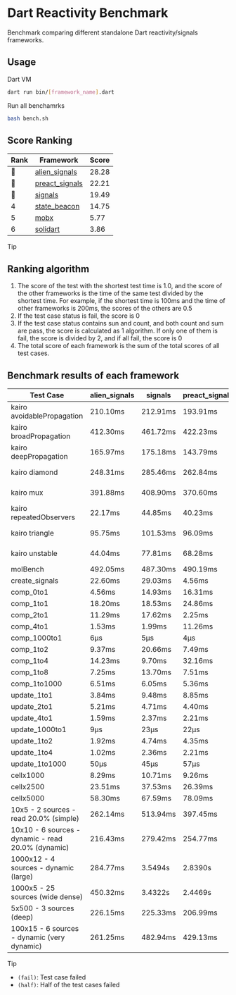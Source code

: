 # Dart Reactivity Benchmark

Benchmark comparing different standalone Dart reactivity/signals frameworks.

## Usage

Dart VM
```bash
dart run bin/[framework_name].dart
```

Run all benchamrks
```bash
bash bench.sh
```

## Score Ranking

<!-- Rank Table -->
| Rank | Framework | Score |
|---|---|---|
| 🥇 | [alien_signals](https://pub.dev/packages/alien_signals) | 28.28 |
| 🥈 | [preact_signals](https://pub.dev/packages/preact_signals) | 22.21 |
| 🥉 | [signals](https://pub.dev/packages/signals) | 19.49 |
| 4 | [state_beacon](https://pub.dev/packages/state_beacon) | 14.75 |
| 5 | [mobx](https://pub.dev/packages/mobx) | 5.77 |
| 6 | [solidart](https://pub.dev/packages/solidart) | 3.86 |
<!-- Rank Table End -->

> [!TIP]
> ## Ranking algorithm
>
> 1. The score of the test with the shortest test time is 1.0, and the score of the other frameworks is the time of the same test divided by the shortest time. For example, if the shortest time is 100ms and the time of other frameworks is 200ms, the scores of the others are 0.5
> 2. If the test case status is fail, the score is 0
> 3. If the test case status contains sun and count, and both count and sum are pass, the score is calculated as 1 algorithm. If only one of them is fail, the score is divided by 2, and if all fail, the score is 0
> 4. The total score of each framework is the sum of the total scores of all test cases.

## Benchmark results of each framework

<!-- Benchmark Table -->
| Test Case | alien_signals | signals | preact_signals | solidart | state_beacon | mobx |
|---|---|---|---|---|---|---|
| kairo avoidablePropagation | 210.10ms | 212.91ms | 193.91ms | 2.1981s | 174.64ms (fail) | 2.3296s |
| kairo broadPropagation | 412.30ms | 461.72ms | 422.23ms | 5.4777s | 6.88ms (fail) | 4.3849s |
| kairo deepPropagation | 165.97ms | 175.18ms | 143.79ms | 2.0125s | 141.13ms (fail) | 1.5490s |
| kairo diamond | 248.31ms | 285.46ms | 262.84ms | 3.4534s | 198.99ms (fail) | 2.4415s |
| kairo mux | 391.88ms | 408.90ms | 370.60ms | 2.0271s | 194.19ms (fail) | 1.7994s |
| kairo repeatedObservers | 22.17ms | 44.85ms | 40.23ms | 214.44ms | 53.75ms (fail) | 237.07ms |
| kairo triangle | 95.75ms | 101.53ms | 96.09ms | 1.1427s | 81.10ms (fail) | 784.92ms |
| kairo unstable | 44.04ms | 77.81ms | 68.28ms | 348.47ms | 335.40ms (fail) | 353.19ms |
| molBench | 492.05ms | 487.30ms | 490.19ms | 1.7213s | 886μs | 594.81ms |
| create_signals | 22.60ms | 29.03ms | 4.56ms | 73.85ms | 65.18ms | 65.55ms |
| comp_0to1 | 4.56ms | 14.93ms | 16.31ms | 30.89ms | 56.70ms | 19.78ms |
| comp_1to1 | 18.20ms | 18.53ms | 24.86ms | 38.10ms | 55.10ms | 36.14ms |
| comp_2to1 | 11.29ms | 17.62ms | 2.25ms | 15.55ms | 35.11ms | 25.39ms |
| comp_4to1 | 1.53ms | 1.99ms | 11.26ms | 30.78ms | 18.06ms | 12.69ms |
| comp_1000to1 | 6μs | 5μs | 4μs | 1.97ms | 51μs | 18μs |
| comp_1to2 | 9.37ms | 20.66ms | 7.49ms | 37.15ms | 48.78ms | 30.93ms |
| comp_1to4 | 14.23ms | 9.70ms | 32.16ms | 31.55ms | 45.83ms | 30.00ms |
| comp_1to8 | 7.25ms | 13.70ms | 7.51ms | 22.75ms | 46.09ms | 20.14ms |
| comp_1to1000 | 6.51ms | 6.05ms | 5.36ms | 18.18ms | 42.80ms | 15.98ms |
| update_1to1 | 3.84ms | 9.48ms | 8.85ms | 43.70ms | 9.41ms | 22.57ms |
| update_2to1 | 5.21ms | 4.71ms | 4.40ms | 21.69ms | 2.89ms | 10.71ms |
| update_4to1 | 1.59ms | 2.37ms | 2.21ms | 10.81ms | 2.24ms | 6.28ms |
| update_1000to1 | 9μs | 23μs | 22μs | 119μs | 15μs | 68μs |
| update_1to2 | 1.92ms | 4.74ms | 4.35ms | 21.68ms | 3.86ms | 11.12ms |
| update_1to4 | 1.02ms | 2.36ms | 2.21ms | 10.80ms | 1.45ms | 6.12ms |
| update_1to1000 | 50μs | 45μs | 57μs | 211μs | 437μs | 159μs |
| cellx1000 | 8.29ms | 10.71ms | 9.26ms | 160.69ms | 6.31ms | 74.42ms |
| cellx2500 | 23.51ms | 37.53ms | 26.39ms | 497.23ms | 24.02ms | 290.07ms |
| cellx5000 | 58.30ms | 67.59ms | 78.09ms | 1.1096s | 67.48ms | 549.30ms |
| 10x5 - 2 sources - read 20.0% (simple) | 262.14ms | 513.94ms | 397.45ms | 2.6399s (half) | 258.20ms | 1.9997s |
| 10x10 - 6 sources - dynamic - read 20.0% (dynamic) | 216.43ms | 279.42ms | 254.77ms | 2.4051s (half) | 204.27ms | 1.5122s |
| 1000x12 - 4 sources - dynamic (large) | 284.77ms | 3.5494s | 2.8390s | 4.0036s (half) | 358.46ms | 1.8568s |
| 1000x5 - 25 sources (wide dense) | 450.32ms | 3.4322s | 2.4469s | 5.0146s (half) | 503.03ms | 3.5254s |
| 5x500 - 3 sources (deep) | 226.15ms | 225.33ms | 206.99ms | 2.0008s (half) | 236.10ms | 1.1447s |
| 100x15 - 6 sources - dynamic (very dynamic) | 261.25ms | 482.94ms | 429.13ms | 2.7717s (half) | 269.87ms | 1.7091s |
<!-- Benchmark Table End -->

> [!TIP]
> - `(fail)`: Test case failed
> - `(half)`: Half of the test cases failed

